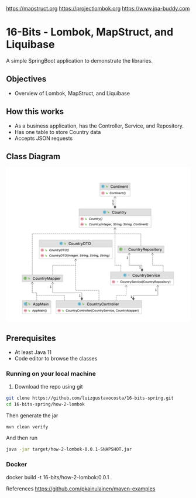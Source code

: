 https://mapstruct.org
https://projectlombok.org
https://www.jpa-buddy.com

<!--- STARTEXCLUDE --->
# 16-Bits - Lombok, MapStruct, and Liquibase
A simple SpringBoot application to demonstrate the libraries.
<!--- ENDEXCLUDE --->
<!--- STARTEXCLUDE --->
## Objectives
* Overview of Lombok, MapStruct, and Liquibase

## How this works
* As a business application, has the Controller, Service, and Repository.
* Has one table to store Country data
* Accepts JSON requests
## Class Diagram
![Class Diagram](src/main/resources/static/class-diagram.png)

## Prerequisites
* At least Java 11
* Code editor to browse the classes

### Running on your local machine
1. Download the repo using git
```bash
git clone https://github.com/luizgustavocosta/16-bits-spring.git
cd 16-bits-spring/how-2-lombok
```
Then generate the jar
```bash
mvn clean verify
```
And then run
```bash
java -jar target/how-2-lombok-0.0.1-SNAPSHOT.jar
```

<!--- ENDEXCLUDE --->

### Docker
docker build -t 16-bits/how-2-lombok:0.0.1 .

References
https://github.com/pkainulainen/maven-examples